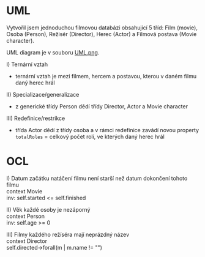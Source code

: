 # UML

Vytvořil jsem jednoduchou filmovou databázi obsahující 5 tříd: Film (movie), Osoba (Person), Režisér (Director), Herec (Actor) a Filmová postava (Movie character).

UML diagram je v souboru [UML.png](UML.png).

I) Ternární vztah
- ternární vztah je mezi filmem, hercem a postavou, kterou v daném filmu daný herec hrál

II) Specializace/generalizace
- z generické třídy Person dědí třídy Director, Actor a Movie character

III) Redefinice/restrikce
- třída Actor dědí z třídy osoba a v rámci redefinice zavádí novou property `totalRoles` = celkový počet rolí, ve kterých daný herec hrál

# OCL

I) Datum začátku natáčení filmu není starší než datum dokončení tohoto filmu \
context Movie \
inv: self.started <= self.finished

II) Věk každé osoby je nezáporný \
context Person \
inv: self.age >= 0

III) Filmy každého režíséra mají neprázdný název \
context Director \
self.directed->forall(m | m.name != "")